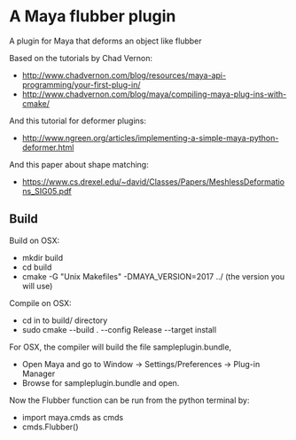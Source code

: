 # A Maya flubber plugin
A plugin for Maya that deforms an object like flubber

Based on the tutorials by Chad Vernon:
* http://www.chadvernon.com/blog/resources/maya-api-programming/your-first-plug-in/
* http://www.chadvernon.com/blog/maya/compiling-maya-plug-ins-with-cmake/

And this tutorial for deformer plugins:
* http://www.ngreen.org/articles/implementing-a-simple-maya-python-deformer.html

And this paper about shape matching:
* https://www.cs.drexel.edu/~david/Classes/Papers/MeshlessDeformations_SIG05.pdf

## Build

Build on OSX:
  * mkdir build
  * cd build
  * cmake -G "Unix Makefiles" -DMAYA_VERSION=2017 ../ (the version you will use)

Compile on OSX:
  * cd in to build/ directory
  * sudo cmake --build . --config Release --target install

For OSX, the compiler will build the file sampleplugin.bundle,
  * Open Maya and go to Window -> Settings/Preferences -> Plug-in Manager
  * Browse for sampleplugin.bundle and open.

Now the Flubber function can be run from the python terminal by:
  * import maya.cmds as cmds
  * cmds.Flubber()
